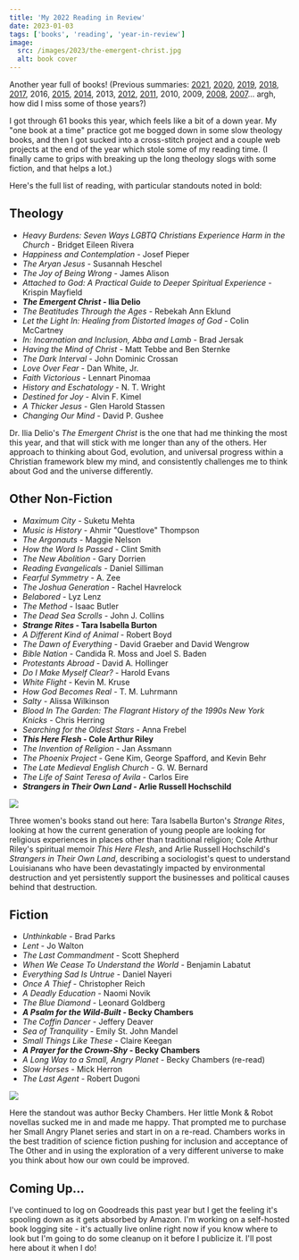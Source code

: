 ```yaml
---
title: 'My 2022 Reading in Review'
date: 2023-01-03
tags: ['books', 'reading', 'year-in-review']
image:
  src: /images/2023/the-emergent-christ.jpg
  alt: book cover
---
```


Another year full of books! (Previous summaries: [2021](/2022/01/my-2021-reading-in-review/), [2020](/2021/01/2020-reading-in-review/), [2019](/2020/01/2019-reading-in-review/), [2018](/2019/01/my-2018-reading-in-review/), [2017](/2018/01/my-2017-reading-in-review/), 2016, [2015](/2016/01/my-2015-reading-year-in-review/), [2014](/2015/01/my-2014-reading-in-review/), 2013, [2012](/2012/12/my-2012-reading/), [2011](/2012/01/my-2011-reading/), 2010, 2009, [2008](/2009/01/2008-a-year-of-reading-in-review/), [2007](/2008/01/2007-in-books-chriss-reading-in-review/)... argh, how did I miss some of those years?)

I got through 61 books this year, which feels like a bit of a down year. My "one book at a time" practice got me bogged down in some slow theology books, and then I got sucked into a cross-stitch project and a couple web projects at the end of the year which stole some of my reading time. (I finally came to grips with breaking up the long theology slogs with some fiction, and that helps a lot.)

Here's the full list of reading, with particular standouts noted in bold:

## Theology

- _Heavy Burdens: Seven Ways LGBTQ Christians Experience Harm in the Church_ - Bridget Eileen Rivera
- _Happiness and Contemplation_ - Josef Pieper
- _The Aryan Jesus_ - Susannah Heschel
- _The Joy of Being Wrong_ - James Alison
- _Attached to God: A Practical Guide to Deeper Spiritual Experience_ - Krispin Mayfield
- **_The Emergent Christ_ - Ilia Delio**
- _The Beatitudes Through the Ages_ - Rebekah Ann Eklund
- _Let the Light In: Healing from Distorted Images of God_ - Colin McCartney
- _In: Incarnation and Inclusion, Abba and Lamb_ - Brad Jersak
- _Having the Mind of Christ_ - Matt Tebbe and Ben Sternke
- _The Dark Interval_ - John Dominic Crossan
- _Love Over Fear_ - Dan White, Jr.
- _Faith Victorious_ - Lennart Pinomaa
- _History and Eschatology_ - N. T. Wright
- _Destined for Joy_ - Alvin F. Kimel
- _A Thicker Jesus_ - Glen Harold Stassen
- _Changing Our Mind_ - David P. Gushee

Dr. Ilia Delio's _The Emergent Christ_ is the one that had me thinking the most this year, and that will stick with me longer than any of the others. Her approach to thinking about God, evolution, and universal progress within a Christian framework blew my mind, and consistently challenges me to think about God and the universe differently.

## Other Non-Fiction

- _Maximum City_ - Suketu Mehta
- _Music is History_ - Ahmir "Questlove" Thompson
- _The Argonauts_ - Maggie Nelson
- _How the Word Is Passed_ - Clint Smith
- _The New Abolition_ - Gary Dorrien
- _Reading Evangelicals_ - Daniel Silliman
- _Fearful Symmetry_ - A. Zee
- _The Joshua Generation_ - Rachel Havrelock
- _Belabored_ - Lyz Lenz
- _The Method_ - Isaac Butler
- _The Dead Sea Scrolls_ - John J. Collins
- **_Strange Rites_ - Tara Isabella Burton**
- _A Different Kind of Animal_ - Robert Boyd
- _The Dawn of Everything_ - David Graeber and David Wengrow
- _Bible Nation_ - Candida R. Moss and Joel S. Baden
- _Protestants Abroad_ - David A. Hollinger
- _Do I Make Myself Clear?_ - Harold Evans
- _White Flight_ - Kevin M. Kruse
- _How God Becomes Real_ - T. M. Luhrmann
- _Salty_ - Alissa Wilkinson
- _Blood In The Garden: The Flagrant History of the 1990s New York Knicks_ - Chris Herring
- _Searching for the Oldest Stars_ - Anna Frebel
- **_This Here Flesh_ - Cole Arthur Riley**
- _The Invention of Religion_ - Jan Assmann
- _The Phoenix Project_ - Gene Kim, George Spafford, and Kevin Behr
- _The Late Medieval English Church_ - G. W. Bernard
- _The Life of Saint Teresa of Avila_ - Carlos Eire
- **_Strangers in Their Own Land_ - Arlie Russell Hochschild**

![](/images/2023/strangers-in-their-own-land.jpg)

Three women's books stand out here: Tara Isabella Burton's _Strange Rites_, looking at how the current generation of young people are looking for religious experiences in places other than traditional religion; Cole Arthur Riley's spiritual memoir _This Here Flesh_, and Arlie Russell Hochschild's _Strangers in Their Own Land_, describing a sociologist's quest to understand Louisianans who have been devastatingly impacted by environmental destruction and yet persistently support the businesses and political causes behind that destruction.

## Fiction

- _Unthinkable_ - Brad Parks
- _Lent_ \- Jo Walton
- _The Last Commandment_ - Scott Shepherd
- _When We Cease To Understand the World_ - Benjamin Labatut
- _Everything Sad Is Untrue_ - Daniel Nayeri
- _Once A Thief_ - Christopher Reich
- _A Deadly Education_ - Naomi Novik
- _The Blue Diamond_ - Leonard Goldberg
- **_A Psalm for the Wild-Built_ - Becky Chambers**
- _The Coffin Dancer_ - Jeffery Deaver
- _Sea of Tranquility_ - Emily St. John Mandel
- _Small Things Like These_ - Claire Keegan
- **_A Prayer for the Crown-Shy_ - Becky Chambers**
- _A Long Way to a Small, Angry Planet_ - Becky Chambers (re-read)
- _Slow Horses_ - Mick Herron
- _The Last Agent_ - Robert Dugoni

![](/images/2023/psalm-wild-built.jpg)

Here the standout was author Becky Chambers. Her little Monk & Robot novellas sucked me in and made me happy. That prompted me to purchase her Small Angry Planet series and start in on a re-read. Chambers works in the best tradition of science fiction pushing for inclusion and acceptance of The Other and in using the exploration of a very different universe to make you think about how our own could be improved.

## Coming Up...

I've continued to log on Goodreads this past year but I get the feeling it's spooling down as it gets absorbed by Amazon. I'm working on a self-hosted book logging site - it's actually live online right now if you know where to look but I'm going to do some cleanup on it before I publicize it. I'll post here about it when I do!
